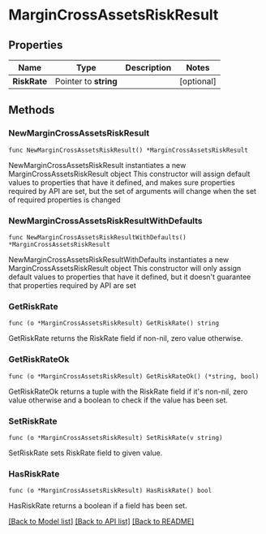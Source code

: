 # MarginCrossAssetsRiskResult

## Properties

Name | Type | Description | Notes
------------ | ------------- | ------------- | -------------
**RiskRate** | Pointer to **string** |  | [optional] 

## Methods

### NewMarginCrossAssetsRiskResult

`func NewMarginCrossAssetsRiskResult() *MarginCrossAssetsRiskResult`

NewMarginCrossAssetsRiskResult instantiates a new MarginCrossAssetsRiskResult object
This constructor will assign default values to properties that have it defined,
and makes sure properties required by API are set, but the set of arguments
will change when the set of required properties is changed

### NewMarginCrossAssetsRiskResultWithDefaults

`func NewMarginCrossAssetsRiskResultWithDefaults() *MarginCrossAssetsRiskResult`

NewMarginCrossAssetsRiskResultWithDefaults instantiates a new MarginCrossAssetsRiskResult object
This constructor will only assign default values to properties that have it defined,
but it doesn't guarantee that properties required by API are set

### GetRiskRate

`func (o *MarginCrossAssetsRiskResult) GetRiskRate() string`

GetRiskRate returns the RiskRate field if non-nil, zero value otherwise.

### GetRiskRateOk

`func (o *MarginCrossAssetsRiskResult) GetRiskRateOk() (*string, bool)`

GetRiskRateOk returns a tuple with the RiskRate field if it's non-nil, zero value otherwise
and a boolean to check if the value has been set.

### SetRiskRate

`func (o *MarginCrossAssetsRiskResult) SetRiskRate(v string)`

SetRiskRate sets RiskRate field to given value.

### HasRiskRate

`func (o *MarginCrossAssetsRiskResult) HasRiskRate() bool`

HasRiskRate returns a boolean if a field has been set.


[[Back to Model list]](../README.md#documentation-for-models) [[Back to API list]](../README.md#documentation-for-api-endpoints) [[Back to README]](../README.md)


